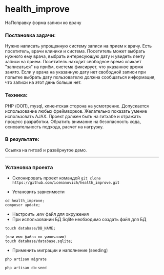 # health_improve
НаПоправку форма записи ко врачу


### Постановка задачи: 
Нужно написать упрощенную систему записи на прием к врачу.
Есть посетитель, врачи клиники и система.
Посетитель может выбрать нужного ему врача, выбрать интересующую дату и увидеть ленту записи на прием.
Посетитель находит свободное время кликает "записаться" на приём, система фиксирует, что указанное время занято.
Если у врача на указанную дату нет свободной записи при попытке выбрать дату пользователю должна сообщаться информация, что записи на этот день больше нет.

### Техника:
PHP (ООП), mysql, клиентская сторона на усмотрение. Допускается использование любых фреймворков. Желательно показать умение использовать AJAX. Проект должен быть на гитхабе и отражать процесс разработки.
Обратить внимание на безопасность кода, основательность подхода, расчет на нагрузку.

### В результате:
Ссылка на гитхаб и развёрнутое демо.

------

### Установка проекта

- Склонировать проект командой
`git clone https://github.com/icemanovich/health_improve.git`

- Установить зависимости
```
cd health_improve;
composer update;
```
- Настроить .env файл для окружения
- При использовании БД Sqlite необходимо создать файл для БД
```
touch database/DB_NAME;

(или имя файла по-умолчанию)
touch database/database.sqlite;
```
- Применить миграции и наполнение (seeding)
```
php artisan migrate

php artisan db:seed
```

